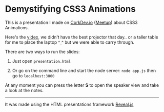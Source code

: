 # Demystifying CSS3 Animations

This is a presentation I made on <a target='_blank' href='http://CorkDev.io'>CorkDev.io</a> (<a target='_blank' href='http://www.meetup.com/corkdev-io/events/220966368/'>Meetup</a>) about CSS3 Animations.

Here's the <a href='https://twitter.com/pinkkis/status/585443676337414144?t=1&cn=bWVudGlvbg%3D%3D&sig=fdab8deb5995afc8aa029ae680d3eae4cee60efd&al=1&refsrc=email&iid=5c75875385f1452180921a9c51e838e0&autoactions=1428415624&uid=1940326022&nid=4+1264'>video</a>, we didn't have the best projector that day.. or a taller table for me to place the laptop ^_^ but we were able to carry through.

There are two ways to run the slides:

1.	Just open `presentation.html` 

2.	Or go on the command line and start the node server: `node app.js` then go to `localhost:3000`

At any moment you can press the letter **S** to open the speaker view and take a look at the notes. 

***

It was made using the HTML presentations framework <a target='_blank' href='http://lab.hakim.se/reveal-js/#/'>Reveal.js</a>
